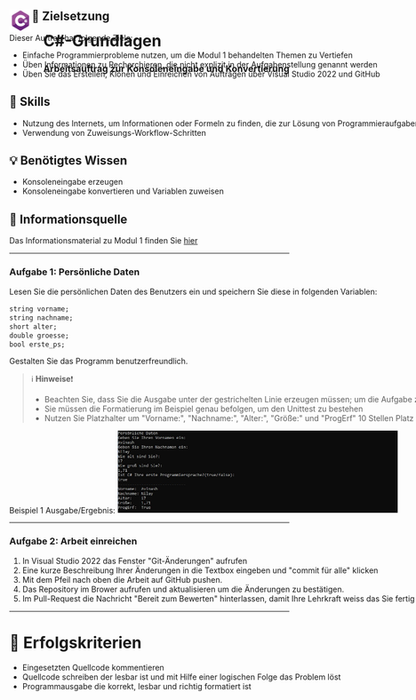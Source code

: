 <div id="container" style="white-space:nowrap">

  <div id="image" style="display:inline float: right;">
        <img style="float: left;" src="./AddFiles/C%23_logo.png" alt="drawing" width="8%"/>
  </div>

  <div id="texts" style="display:inline; white-space:nowrap; float: right;"> 
        <h1>C#-Grundlagen</h1>
        <h3>Arbeitsauftrag zur Konsoleneingabe und Konvertierung</h3>
</div>

## :dart: Zielsetzung

Dieser Auftrag hat folgende Ziele:

+ Einfache Programmierprobleme nutzen, um die Modul 1 behandelten Themen zu Vertiefen
+ Üben Informationen zu Recherchieren, die nicht explizit in der Aufgabenstellung genannt werden
+ Üben Sie das Erstellen, Klonen und Einreichen von Aufträgen über Visual Studio 2022 und GitHub

##  :school_satchel: Skills

+ Nutzung des Internets, um Informationen oder Formeln zu finden, die zur Lösung von Programmieraufgaben benötigt werden
+ Verwendung von Zuweisungs-Workflow-Schritten

## :bulb: Benötigtes Wissen
+ Konsoleneingabe erzeugen
+ Konsoleneingabe konvertieren und Variablen zuweisen

## :bookmark_tabs: Informationsquelle
Das Informationsmaterial zu Modul 1 finden Sie [hier](./AddFiles/SAS_Eingabe_Info.pdf)

---

### Aufgabe 1: Persönliche Daten

Lesen Sie die persönlichen Daten des Benutzers ein und speichern Sie diese in folgenden Variablen: 

    string vorname;
    string nachname;
    short alter;
    double groesse;
    bool erste_ps;
Gestalten Sie das Programm benutzerfreundlich.

> :information_source: **Hinweise**:exclamation:
> + Beachten Sie, dass Sie die Ausgabe unter der gestrichelten Linie erzeugen müssen; um die Aufgabe zu bestehen
> + Sie müssen die Formatierung im Beispiel genau befolgen, um den Unittest zu bestehen
> + Nutzen Sie Platzhalter um "Vorname:", "Nachname:", "Alter:", "Größe:" und "ProgErf" 10 Stellen Platz zu geben und linksbündig zu fixieren   

Beispiel 1 Ausgabe/Ergebnis:
![alt text](./AddFiles/Task1_example.jpg)

---
  
### Aufgabe 2: Arbeit einreichen

1. In Visual Studio 2022 das Fenster "Git-Änderungen" aufrufen
2. Eine kurze Beschreibung Ihrer Änderungen in die Textbox eingeben und "commit für alle" klicken
3. Mit dem Pfeil nach oben die Arbeit auf GitHub pushen.
4. Das Repository im Brower aufrufen und aktualisieren um die Änderungen zu bestätigen.
5. Im Pull-Request die Nachricht "Bereit zum Bewerten" hinterlassen, damit Ihre Lehrkraft weiss das Sie fertig sind.

---
  
# :100: Erfolgskriterien
  
+ Eingesetzten Quellcode kommentieren
+ Quellcode schreiben der lesbar ist und mit Hilfe einer logischen Folge das Problem löst
+ Programmausgabe die korrekt, lesbar und richtig formatiert ist 
